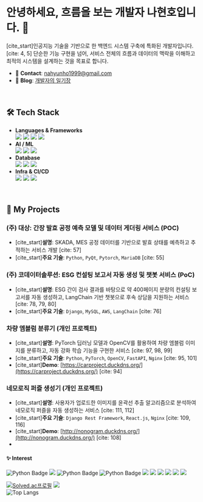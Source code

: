 # 안녕하세요, 흐름을 보는 개발자 나현호입니다. 👋

[cite_start]인공지능 기술을 기반으로 한 백엔드 시스템 구축에 특화된 개발자입니다. [cite: 4, 5] 
단순한 기능 구현을 넘어, 서비스 전체의 흐름과 데이터의 맥락을 이해하고 최적의 시스템을 설계하는 것을 목표로 합니다.

- 📧 **Contact**: nahyunho1999@gmail.com
- 📝 **Blog**: [개발자의 일기장](https://im-hyunh099.tistory.com/)

<br>

## 🛠️ Tech Stack

* **Languages & Frameworks**
    <br>
    <img src="https://img.shields.io/badge/Python-3776AB?style=for-the-badge&logo=python&logoColor=white">
    <img src="https://img.shields.io/badge/Django-092E20?style=for-the-badge&logo=django&logoColor=white">
    <img src="https://img.shields.io/badge/Django REST Framework-A30000?style=for-the-badge&logo=django&logoColor=white">
    <img src="https://img.shields.io/badge/FastAPI-009688?style=for-the-badge&logo=fastapi&logoColor=white">
* **AI / ML**
    <br>
    <img src="https://img.shields.io/badge/PyTorch-EE4C2C?style=for-the-badge&logo=pytorch&logoColor=white">
    <img src="https://img.shields.io/badge/TensorFlow-FF6F00?style=for-the-badge&logo=tensorflow&logoColor=white">
    <img src="https://img.shields.io/badge/LangChain-FFFFFF?style=for-the-badge&logo=langchain&logoColor=black">
* **Database**
    <br>
    <img src="https://img.shields.io/badge/MySQL-4479A1?style=for-the-badge&logo=mysql&logoColor=white">
    <img src="https://img.shields.io/badge/MariaDB-003545?style=for-the-badge&logo=mariadb&logoColor=white">
    <img src="https://img.shields.io/badge/PostgreSQL-4169E1?style=for-the-badge&logo=postgresql&logoColor=white">
* **Infra & CI/CD**
    <br>
    <img src="https://img.shields.io/badge/Amazon AWS-232F3E?style=for-the-badge&logo=amazonaws&logoColor=white">
    <img src="https://img.shields.io/badge/Nginx-009639?style=for-the-badge&logo=nginx&logoColor=white">
    <img src="https://img.shields.io/badge/GitHub Actions-2088FF?style=for-the-badge&logo=githubactions&logoColor=white">

<br>

## 🚀 My Projects

### (주) 대상: 간장 발효 공정 예측 모델 및 데이터 게더링 서비스 (POC)
- [cite_start]**설명**: SKADA, MES 공정 데이터를 기반으로 발효 상태를 예측하고 추적하는 서비스 개발 [cite: 57]
- [cite_start]**주요 기술**: `Python`, `PyQt`, `Pytorch`, `MariaDB` [cite: 55]

### (주) 코데이터솔루션: ESG 컨설팅 보고서 자동 생성 및 챗봇 서비스 (PoC)
- [cite_start]**설명**: ESG 간이 검사 결과를 바탕으로 약 400페이지 분량의 컨설팅 보고서를 자동 생성하고, LangChain 기반 챗봇으로 후속 상담을 지원하는 서비스 [cite: 78, 79, 80]
- [cite_start]**주요 기술**: `Django`, `MySQL`, `AWS`, `LangChain` [cite: 76]

### 차량 엠블럼 분류기 (개인 프로젝트)
- [cite_start]**설명**: PyTorch 딥러닝 모델과 OpenCV를 활용하여 차량 엠블럼 이미지를 분류하고, 자동 강화 학습 기능을 구현한 서비스 [cite: 97, 98, 99]
- [cite_start]**주요 기술**: `Python`, `PyTorch`, `OpenCV`, `FastAPI`, `Nginx` [cite: 95, 101]
- [cite_start]**Demo**: [https://carproject.duckdns.org/](https://carproject.duckdns.org/) [cite: 94]

### 네모로직 퍼즐 생성기 (개인 프로젝트)
- [cite_start]**설명**: 사용자가 업로드한 이미지를 윤곽선 추출 알고리즘으로 분석하여 네모로직 퍼즐을 자동 생성하는 서비스 [cite: 111, 112]
- [cite_start]**주요 기술**: `Django Rest Framework`, `React.js`, `Nginx` [cite: 109, 116]
- [cite_start]**Demo**: [http://nonogram.duckdns.org/](http://nonogram.duckdns.org/) [cite: 108]
- 
<div align=center>
</div>

#### :sparkles: Interest
![Python Badge](https://img.shields.io/badge/Python-3776AB?style=flat-square&logo=Python&logoColor=white)
<img src="https://img.shields.io/badge/django-092E20?style=flat-square&logo=django&logoColor=white"/>
![Python Badge](https://img.shields.io/badge/PyTorch-EE4C2C?style=flat-square&logo=PyTorch&logoColor=white)
![Python Badge](https://img.shields.io/badge/TensorFlow-FF6F00?style=flat-square&logo=TensorFlow&logoColor=white)
<img src="https://img.shields.io/badge/Node.js-339933?style=flat-square&logo=Node.js&logoColor=white"/>
<img src="https://img.shields.io/badge/Spring-6DB33F?style=flat-square&logo=Spring&logoColor=white"/>
<img src="https://img.shields.io/badge/Amazon AWS-232F3E?style=flat-square&logo=amazonaws&logoColor=white"/>
<img src="https://img.shields.io/badge/MariaDB-003545?style=flat-square&logo=mariaDB&logoColor=white"/>
<img src="https://img.shields.io/badge/MySQL-4479A1?style=flat-square&logo=MySQL&logoColor=white"/>
<img src="https://img.shields.io/badge/MongoDB-47A248?style=flat-square&logo=MongoDB&logoColor=white"/>






<div> 
 

[![Solved.ac프로필](http://mazassumnida.wtf/api/v2/generate_badge?boj=nahyunho1030)](https://solved.ac/profile/nahyunho1030)
<img src="http://mazandi.herokuapp.com/api?handle=nahyunho1030&theme=cold"/>
\
![Top Langs](https://github-readme-stats.vercel.app/api/top-langs/?username=imhyunho99&layout=compact&title_color=white)

